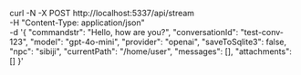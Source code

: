 curl -N -X POST http://localhost:5337/api/stream \
    -H "Content-Type: application/json" \
    -d '{
    "commandstr": "Hello, how are you?",
    "conversationId": "test-conv-123",
    "model": "gpt-4o-mini",
    "provider": "openai",
    "saveToSqlite3": false,
    "npc": "sibiji",
    "currentPath": "/home/user",
    "messages": [],
    "attachments": []
}'